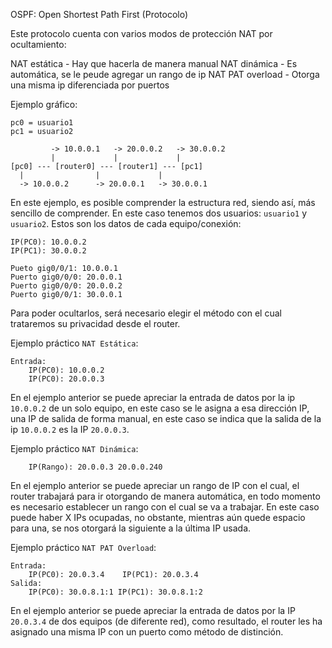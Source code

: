 OSPF: Open Shortest Path First (Protocolo)

Este protocolo cuenta con varios modos de protección NAT por ocultamiento:

NAT estática - Hay que hacerla de manera manual
NAT dinámica - Es automática, se le peude agregar un rango de ip
NAT PAT overload - Otorga una misma ip diferenciada por puertos

Ejemplo gráfico:
```
pc0 = usuario1
pc1 = usuario2

         -> 10.0.0.1   -> 20.0.0.2   -> 30.0.0.2
         |             |             | 
[pc0] --- [router0] --- [router1] --- [pc1]
  |                |             | 
  -> 10.0.0.2      -> 20.0.0.1   -> 30.0.0.1 

```
En este ejemplo, es posible comprender la estructura red, siendo así, más sencillo de comprender.
En este caso tenemos dos usuarios: `usuario1` y `usuario2`.
Estos son los datos de cada equipo/conexión:
```
IP(PC0): 10.0.0.2
IP(PC1): 30.0.0.2

Pueto gig0/0/1: 10.0.0.1
Puerto gig0/0/0: 20.0.0.1
Puerto gig0/0/0: 20.0.0.2
Puerto gig0/0/1: 30.0.0.1
```
Para poder ocultarlos, será necesario elegir el método con el cual trataremos su privacidad desde el router.

Ejemplo práctico `NAT Estática`:
```
Entrada:
    IP(PC0): 10.0.0.2
    IP(PC0): 20.0.0.3
```
En el ejemplo anterior se puede apreciar la entrada de datos por la ip `10.0.0.2` de un solo equipo, en este caso se le asigna a esa dirección IP, una IP de salida de forma manual, en este caso se indica que la salida de la ip `10.0.0.2` es la IP `20.0.0.3`.

Ejemplo práctico `NAT Dinámica`:
```
    IP(Rango): 20.0.0.3 20.0.0.240
```
En el ejemplo anterior se puede apreciar un rango de IP con el cual, el router trabajará para ir otorgando de manera automática, en todo momento es necesario establecer un rango con el cual se va a trabajar.
En este caso puede haber X IPs ocupadas, no obstante, mientras aún quede espacio para una, se nos otorgará la siguiente a la última IP usada.


Ejemplo práctico `NAT PAT Overload`:
```
Entrada:
    IP(PC0): 20.0.3.4    IP(PC1): 20.0.3.4
Salida:
    IP(PC0): 30.0.8.1:1 IP(PC1): 30.0.8.1:2
```
En el ejemplo anterior se puede apreciar la entrada de datos por la IP `20.0.3.4` de dos equipos (de diferente red), como resultado, el router les ha asignado una misma IP con un puerto como método de distinción.
